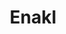 ---
layout: startup_page
title: "Enakl"
id: "enakl.com"
permalink: "/enaklenakl.com04202025/"
website: "https://www.enakl.com/"
funding_round: "Pre-seed"
funding_amount: "$1.4M"
investors: "Catalyst Fund, Renew Capital, Digital Africa, Station F, 15 business angels"
about: "Enakl is a Moroccan urban mobility startup providing intelligent, safer, and sustainable collective transport solutions. It aims to transform daily commutes with a reliable and accessible shared transit platform that reduces congestion and carbon emissions. The startup uses AI to optimize routes and enhance commuter experiences."
markets: "Urban Mobility, Transportation, Ride Sharing, Public Transportation"
hq: "Casablanca, , Morocco"
founded_year: "2022"
linkedin: "https://www.linkedin.com/company/enakl/"
twitter: ""
instagram: ""
facebook: "https://www.facebook.com/profile.php?id=100089371636529"
crunchbase: "https://www.crunchbase.com/organization/enakl"
pitchbook: "https://pitchbook.com/profiles/company/548263-36"

# SEO Optimization
meta_title: "Enakl - Pre-seed Funding ($1.4M)"
meta_description: "Enakl, Enakl is a Moroccan urban mobility startup providing intelligent, safer, and sustainable collective transport solutions. It aims to transform daily co..."
meta_keywords: "Enakl, Urban Mobility, Transportation, Ride Sharing, Public Transportation, Pre-seed funding"
canonical_url: "https://pkprojectstartups.github.io/projectstartups.com/enaklenakl.com04202025/"
---